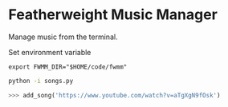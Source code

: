 # Featherweight Music Manager

Manage music from the terminal.

Set environment variable
```
export FWMM_DIR="$HOME/code/fwmm"
```

```bash
python -i songs.py
```

```python
>>> add_song('https://www.youtube.com/watch?v=aTgXgN9fOsk')
```

